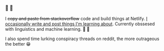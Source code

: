### :wave: :wave:

I <s>copy and paste from stackoverflow</s> code and build things at Netlify. [I occasionally write and post things I'm learning about](https://dev.to/aarushikansal). Currently obssesed with linguistics and machine learning. :memo: :abacus:

I also spend time lurking conspiracy threads on reddit, the more outrageous the better :grin:

<!--
**aarushik93/aarushik93** is a ✨ _special_ ✨ repository because its `README.md` (this file) appears on your GitHub profile.

-->
